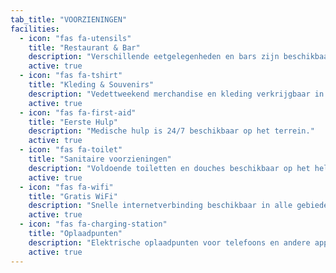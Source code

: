 ```yaml
---
tab_title: "VOORZIENINGEN"
facilities:
  - icon: "fas fa-utensils"
    title: "Restaurant & Bar"
    description: "Verschillende eetgelegenheden en bars zijn beschikbaar op het terrein."
    active: true
  - icon: "fas fa-tshirt"
    title: "Kleding & Souvenirs"
    description: "Vedettweekend merchandise en kleding verkrijgbaar in de shop."
    active: true
  - icon: "fas fa-first-aid"
    title: "Eerste Hulp"
    description: "Medische hulp is 24/7 beschikbaar op het terrein."
    active: true
  - icon: "fas fa-toilet"
    title: "Sanitaire voorzieningen"
    description: "Voldoende toiletten en douches beschikbaar op het hele terrein."
    active: true
  - icon: "fas fa-wifi"
    title: "Gratis WiFi"
    description: "Snelle internetverbinding beschikbaar in alle gebieden."
    active: true
  - icon: "fas fa-charging-station"
    title: "Oplaadpunten"
    description: "Elektrische oplaadpunten voor telefoons en andere apparaten."
    active: true
---
```



